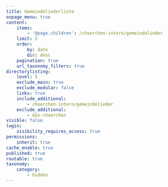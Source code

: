 ```yaml
---
title: Gemeindeliederliste
onpage_menu: true
content:
    items:
        - '@page.children': /choerchen-intern/gemeindelieder
    limit: 5
    order:
        by: date
        dir: desc
    pagination: true
    url_taxonomy_filters: true
directorylisting:
    level: 5
    exclude_main: true
    exclude_modular: false
    links: true
    include_additional:
        - choerchen-intern/gemeindelieder
    exclude_additional:
        - das-choerchen
visible: false
login:
    visibility_requires_access: true
permissions:
    inherit: true
cache_enable: true
published: true
routable: true
taxonomy:
    category:
        - hidden
---
```


